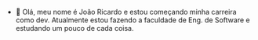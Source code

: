 - 👋 Olá, meu nome é João Ricardo e estou começando minha carreira como dev. Atualmente estou fazendo a faculdade de Eng. de Software e estudando um pouco de cada coisa.
<!---
JoaoJales/JoaoJales is a ✨ special ✨ repository because its `README.md` (this file) appears on your GitHub profile.
You can click the Preview link to take a look at your changes.
--->
